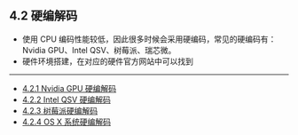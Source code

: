 ## 4.2 硬编解码

- 使用 CPU 编码性能较低，因此很多时候会采用硬编码，常见的硬编码有：Nvidia GPU、Intel QSV、树莓派、瑞芯微。
- 硬件环境搭建，在对应的硬件官方网站中可以找到
---

- [4.2.1 Nvidia GPU 硬编解码](./4.2.1.md)
- [4.2.2 Intel QSV 硬编解码](./4.2.2.md)
- [4.2.3 树莓派硬编解码](./4.2.3.md)
- [4.2.4 OS X 系统硬编解码](./4.2.4.md)